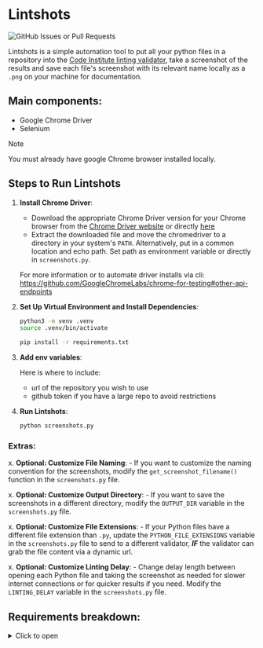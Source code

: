 # Lintshots

![GitHub Issues or Pull Requests](https://img.shields.io/github/issues/RaymondBrien/ci-lintshots)


Lintshots is a simple automation tool to put all your python files in a repository
into the [Code Institute linting validator](https://pep8ci.herokuapp.com/), take a
screenshot of the results and save each file's screenshot with its relevant name
locally as a `.png` on your machine for documentation.

## Main components:

- Google Chrome Driver
- Selenium

> [!NOTE]
> You must already have google Chrome browser installed locally.

## Steps to Run Lintshots

1. **Install Chrome Driver**:
    - Download the appropriate Chrome Driver version for your Chrome
    browser from the [Chrome Driver website](https://sites.google.com/a/chromium.org/chromedriver/downloads) or directly [here](https://googlechromelabs.github.io/chrome-for-testing/)
    - Extract the downloaded file and move the chromedriver to a directory
    in your system's `PATH`. Alternatively, put in a common location and echo path.
    Set path as environment variable or directly in `screenshots.py`.

    For more information or to automate driver installs via cli:
    https://github.com/GoogleChromeLabs/chrome-for-testing#other-api-endpoints


2. **Set Up Virtual Environment and Install Dependencies**:
    ```sh
    python3 -m venv .venv
    source .venv/bin/activate

    pip install -r requirements.txt
    ```

3. **Add env variables**:

    Here is where to include:
    - url of the repository you wish to use
    - github token if you have a large repo to avoid restrictions

4. **Run Lintshots**:
    ```sh
    python screenshots.py
    ```


### Extras:

x. **Optional: Customize File Naming**:
    - If you want to customize the naming convention for the screenshots, modify the `get_screenshot_filename()` function in the `screenshots.py` file.

x. **Optional: Customize Output Directory**:
    - If you want to save the screenshots in a different directory, modify the `OUTPUT_DIR` variable in the `screenshots.py` file.

x. **Optional: Customize File Extensions**:
     - If your Python files have a different file extension than `.py`, update the `PYTHON_FILE_EXTENSIONS` variable in the `screenshots.py` file to send to a different validator, ***IF*** the validator can grab the file content via a dynamic url.

x. **Optional: Customize Linting Delay**:
     - Change delay length between opening each Python file and taking the screenshot as needed for slower internet connections or for quicker results if you need. Modify the `LINTING_DELAY` variable in the `screenshots.py` file.


## Requirements breakdown:

<details>
<summary>Click to open</summary>

- attrs==24.2.0:

Purpose: attrs is a package for defining classes without boilerplate code.
Use Case: Used for creating classes with automatic attribute management, validation, and conversion.

- certifi==2024.7.4:

Purpose: Certifi provides Mozilla's CA Bundle in Python.
Use Case: Ensures that your Python applications can verify the SSL certificates of the servers they connect to.

- charset-normalizer==3.3.2:

Purpose: Charset-Normalizer is an alternative to chardet, used for detecting the encoding of text.
Use Case: Helps in handling text encoding issues, especially when dealing with various text data sources.

- h11==0.14.0:

Purpose: h11 is a pure-Python, high-performance HTTP/1.1 protocol library.
Use Case: Used for building HTTP clients and servers with a focus on performance and correctness.

- idna==3.7:

Purpose: IDNA is a library for handling Internationalized Domain Names in Applications (IDNA).
Use Case: Ensures proper handling of domain names containing non-ASCII characters.

- outcome==1.3.0.post0:

Purpose: Outcome is a small utility library for capturing the result of a computation.
Use Case: Used in asynchronous programming to handle the results of computations, whether they succeed or fail.

- PySocks==1.7.1:

Purpose: PySocks is a SOCKS proxy client for Python.
Use Case: Allows routing network traffic through a SOCKS proxy server.

- requests==2.32.3:

Purpose: Requests is a simple and elegant HTTP library for Python.
Use Case: Used for making HTTP requests to interact with web services and APIs.

- selenium==4.23.1:

Purpose: Selenium is a browser automation tool.
Use Case: Used for web scraping, testing web applications, and automating repetitive web tasks.

- sniffio==1.3.1:

Purpose: Sniffio is a small utility to detect which async library is currently running.
Use Case: Helps in writing code that works with multiple async libraries.

- sortedcontainers==2.4.0:

Purpose: SortedContainers is a pure-Python implementation of sorted list, sorted dict, and sorted set data structures.
Use Case: Provides efficient sorted collections for various use cases.

- trio==0.26.2:

Purpose: Trio is an async/await-native I/O library for Python.
Use Case: Used for writing asynchronous programs, particularly those that involve I/O operations.

- trio-websocket==0.11.1:

Purpose: Trio-WebSocket is a WebSocket library for Python built on top of Trio.
Use Case: Used for creating WebSocket clients and servers in an asynchronous manner using Trio.

- typing_extensions==4.12.2:

Purpose: Typing Extensions provides backports of new type system features to older Python versions.
Use Case: Ensures compatibility with newer type hints and features in older Python versions.

- urllib3==2.2.2:

Purpose: urllib3 is a powerful, user-friendly HTTP client for Python.
Use Case: Often used as a dependency for other HTTP libraries like requests, providing additional features and reliability.

- websocket-client==1.8.0:

Purpose: websocket-client is a WebSocket client for Python.
Use Case: Used for creating WebSocket clients to interact with WebSocket servers.

- wsproto==1.2.0:

Purpose: wsproto is a WebSocket protocol stack written in Python.
Use Case: Provides low-level WebSocket protocol handling, often used as a dependency for higher-level WebSocket libraries.

</details>
